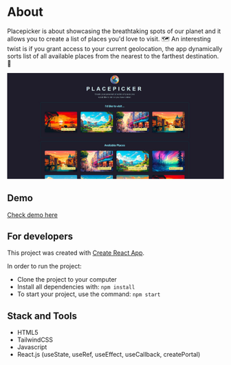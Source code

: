 # About

Placepicker is about showcasing the breathtaking spots of our planet and it allows you to create a list of places you'd love to visit. 🗺️ An interesting twist is if you grant access to your current geolocation, the app dynamically sorts list of all available places from the nearest to the farthest destination. 📍

<div align="center">
    <img src="https://github.com/IvanVasiunin/placepicker/blob/main/public/app_UI.jpg" alt="UI_snapshot" />
</div>

## Demo

<a href="https://ivanvasiunin.github.io/placepicker/">Check demo here</a>

## For developers

This project was created with
[Create React App](https://github.com/facebook/create-react-app).

In order to run the project:
- Clone the project to your computer
- Install all dependencies with: <code>npm install</code>
- To start your project, use the command: <code>npm start</code>

## Stack and Tools

- HTML5
- TailwindCSS
- Javascript
- React.js (useState, useRef, useEffect, useCallback, createPortal)
